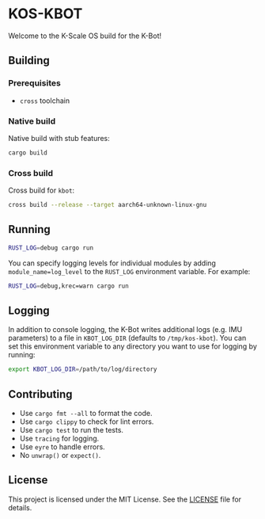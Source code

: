 # KOS-KBOT

Welcome to the K-Scale OS build for the K-Bot!

## Building

### Prerequisites

- `cross` toolchain

### Native build

Native build with stub features:
```bash
cargo build
```

### Cross build

Cross build for `kbot`:

```bash
cross build --release --target aarch64-unknown-linux-gnu
```

## Running

```bash
RUST_LOG=debug cargo run
```

You can specify logging levels for individual modules by adding `module_name=log_level` to the `RUST_LOG` environment variable. For example:

```bash
RUST_LOG=debug,krec=warn cargo run
```

## Logging

In addition to console logging, the K-Bot writes additional logs (e.g. IMU parameters) to a file in `KBOT_LOG_DIR` (defaults to `/tmp/kos-kbot`). You can set this environment variable to any directory you want to use for logging by running:

```bash
export KBOT_LOG_DIR=/path/to/log/directory
```



## Contributing

- Use `cargo fmt --all` to format the code.
- Use `cargo clippy` to check for lint errors.
- Use `cargo test` to run the tests.
- Use `tracing` for logging.
- Use `eyre` to handle errors.
- No `unwrap()` or `expect()`.

## License

This project is licensed under the MIT License. See the [LICENSE](LICENSE) file for details.

